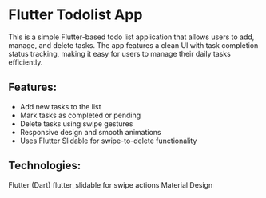# Flutter Todolist App

This is a simple Flutter-based todo list application that allows users to add, manage, and delete tasks. The app features a clean UI with task completion status tracking, making it easy for users to manage their daily tasks efficiently.

## Features:
- Add new tasks to the list
- Mark tasks as completed or pending
- Delete tasks using swipe gestures
- Responsive design and smooth animations
- Uses Flutter Slidable for swipe-to-delete functionality

## Technologies:
Flutter (Dart)
flutter_slidable for swipe actions
Material Design
